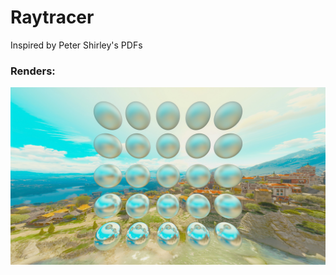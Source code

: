 # Raytracer
Inspired by Peter Shirley's PDFs

### Renders:
![metallic balls render](https://raw.githubusercontent.com/mcmacker4/raytracing/master/renders/render4k.1080.jpg)
